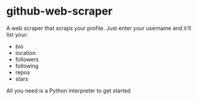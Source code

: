 # github-web-scraper

A web scraper that scraps your profile. Just enter your username and it'll list your:

- bio
- location
- followers
- following
- repos
- stars

All you need is a Python interpreter to get started
